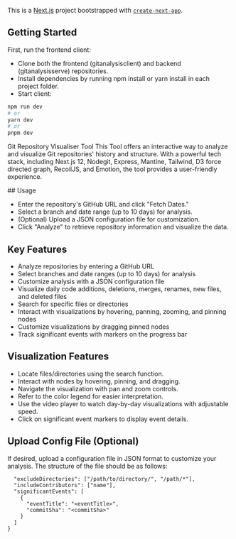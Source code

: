 This is a [Next.js](https://nextjs.org/) project bootstrapped with [`create-next-app`](https://github.com/vercel/next.js/tree/canary/packages/create-next-app).
## Getting Started

First, run the frontend client:
- Clone both the frontend (gitanalysisclient) and backend (gitanalysisserve) repositories.
- Install dependencies by running npm install or yarn install in each project folder.
- Start client:

```bash
npm run dev
# or
yarn dev
# or
pnpm dev
```

Git Repository Visualiser Tool
This Tool offers an interactive way to analyze and visualize Git repositories' history and structure. With a powerful tech stack, including Next.js 12, Nodegit, Express, Mantine, Tailwind, D3 force directed graph, RecoilJS, and Emotion, the tool provides a user-friendly experience.

## Usage
- Enter the repository's GitHub URL and click "Fetch Dates."
- Select a branch and date range (up to 10 days) for analysis.
- (Optional) Upload a JSON configuration file for customization.
- Click "Analyze" to retrieve repository information and visualize the data.

## Key Features
- Analyze repositories by entering a GitHub URL
- Select branches and date ranges (up to 10 days) for analysis
- Customize analysis with a JSON configuration file
- Visualize daily code additions, deletions, merges, renames, new files, and deleted files
- Search for specific files or directories
- Interact with visualizations by hovering, panning, zooming, and pinning nodes
- Customize visualizations by dragging pinned nodes
- Track significant events with markers on the progress bar

## Visualization Features
- Locate files/directories using the search function.
- Interact with nodes by hovering, pinning, and dragging.
- Navigate the visualization with pan and zoom controls.
- Refer to the color legend for easier interpretation.
- Use the video player to watch day-by-day visualizations with adjustable speed.
- Click on significant event markers to display event details.
## Upload Config File (Optional) 

If desired, upload a configuration file in JSON format to customize your analysis. 
The structure of the file should be as follows: 

```{
  "excludeDirectories": ["/path/to/directory/", "/path/*"],
  "includeContributors": ["name"],
  "significantEvents": [
    {
      "eventTitle": "<eventTitle>",
      "commitSha": "<commitSha>"
    }
  ]
}
```